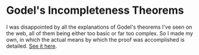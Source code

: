 # Godel's Incompleteness Theorems

I was disappointed by all the explanations of Godel's theorems I've seen on the web, all of them being either too basic or far too complex. So I made my own, in which the actual means by which the proof was accomplished is detailed. [See it here](https://evoniuk.github.io/Godels-Incompleteness-Theorems/).
